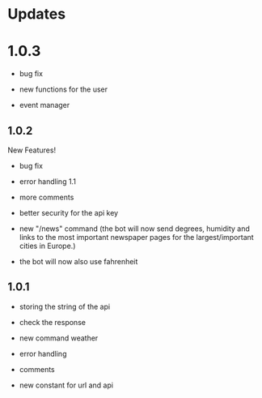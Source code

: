 # Updates

# 1.0.3

- bug fix

- new functions for the user

- event manager

## 1.0.2

New Features!

- bug fix

- error handling 1.1

- more comments

- better security for the api key

- new "/news" command (the bot will now send degrees, humidity and links to the most important newspaper pages for the largest/important cities in Europe.)

- the bot will now also use fahrenheit

## 1.0.1


- storing the string of the api

- check the response

- new command weather

- error handling

- comments

- new constant for url and api

